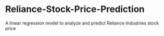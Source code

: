 # Reliance-Stock-Price-Prediction
A linear regression model to analyze and predict Reliance Industries stock price
